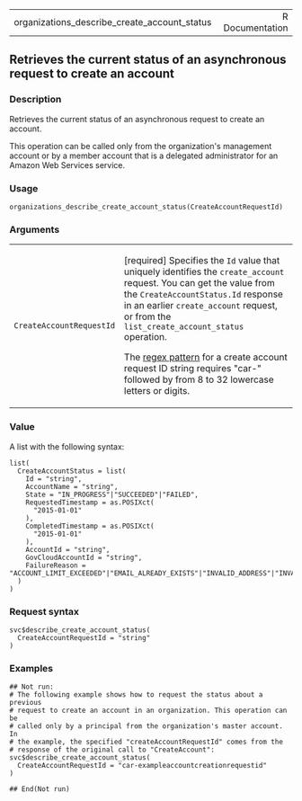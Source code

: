 <table style="width: 100%;">
<tbody>
<tr class="odd">
<td>organizations_describe_create_account_status</td>
<td style="text-align: right;">R Documentation</td>
</tr>
</tbody>
</table>

## Retrieves the current status of an asynchronous request to create an account

### Description

Retrieves the current status of an asynchronous request to create an
account.

This operation can be called only from the organization's management
account or by a member account that is a delegated administrator for an
Amazon Web Services service.

### Usage

    organizations_describe_create_account_status(CreateAccountRequestId)

### Arguments

<table>
<colgroup>
<col style="width: 35%" />
<col style="width: 65%" />
</colgroup>
<tbody>
<tr class="odd">
<td><code
id="organizations_describe_create_account_status_:_CreateAccountRequestId">CreateAccountRequestId</code></td>
<td><p>[required] Specifies the <code>Id</code> value that uniquely
identifies the <code>create_account</code> request. You can get the
value from the <code>CreateAccountStatus.Id</code> response in an
earlier <code>create_account</code> request, or from the
<code>list_create_account_status</code> operation.</p>
<p>The <a href="https://en.wikipedia.org/wiki/Regex">regex pattern</a>
for a create account request ID string requires "car-" followed by from
8 to 32 lowercase letters or digits.</p></td>
</tr>
</tbody>
</table>

### Value

A list with the following syntax:

    list(
      CreateAccountStatus = list(
        Id = "string",
        AccountName = "string",
        State = "IN_PROGRESS"|"SUCCEEDED"|"FAILED",
        RequestedTimestamp = as.POSIXct(
          "2015-01-01"
        ),
        CompletedTimestamp = as.POSIXct(
          "2015-01-01"
        ),
        AccountId = "string",
        GovCloudAccountId = "string",
        FailureReason = "ACCOUNT_LIMIT_EXCEEDED"|"EMAIL_ALREADY_EXISTS"|"INVALID_ADDRESS"|"INVALID_EMAIL"|"CONCURRENT_ACCOUNT_MODIFICATION"|"INTERNAL_FAILURE"|"GOVCLOUD_ACCOUNT_ALREADY_EXISTS"|"MISSING_BUSINESS_VALIDATION"|"FAILED_BUSINESS_VALIDATION"|"PENDING_BUSINESS_VALIDATION"|"INVALID_IDENTITY_FOR_BUSINESS_VALIDATION"|"UNKNOWN_BUSINESS_VALIDATION"|"MISSING_PAYMENT_INSTRUMENT"|"INVALID_PAYMENT_INSTRUMENT"|"UPDATE_EXISTING_RESOURCE_POLICY_WITH_TAGS_NOT_SUPPORTED"
      )
    )

### Request syntax

    svc$describe_create_account_status(
      CreateAccountRequestId = "string"
    )

### Examples

    ## Not run: 
    # The following example shows how to request the status about a previous
    # request to create an account in an organization. This operation can be
    # called only by a principal from the organization's master account. In
    # the example, the specified "createAccountRequestId" comes from the
    # response of the original call to "CreateAccount":
    svc$describe_create_account_status(
      CreateAccountRequestId = "car-exampleaccountcreationrequestid"
    )

    ## End(Not run)
